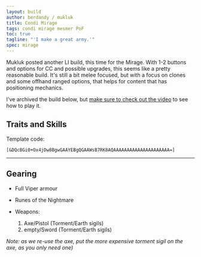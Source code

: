 ```yaml
---
layout: build
author: berdandy / mukluk
title: Condi Mirage
tags: condi mirage mesmer PoF
toc: true
tagline: "'I make a great army.'"
spec: mirage
---
```


Mukluk posted another LI build, this time for the Mirage.
With 1-2 buttons and options for CC and possible upgrades, this seems like a pretty reasonable build.
It's still a bit melee focused, but with a focus on clones and some offhand ranged options, that helps
for content that has positioning mechanics.

I've archived the build below, but [make sure to check out the video](https://www.youtube.com/watch?v=uarkTMktjZs) to see how to play it.

## Traits and Skills

Template code:

`[&DQcBGi0+Ox4jDw8BgwGAAYEBgQGAAWsB7RK8AQAAAAAAAAAAAAAAAAAAAAA=]`

---

<div
  data-armory-embed="skills"
  data-armory-ids="21750,10234,10232,10236,29519"
>
</div>

<div
  data-armory-embed="specializations"
  data-armory-ids="1,45,59"
  data-armory-1-traits="705,1960,692"
  data-armory-45-traits="675,669,1687"
  data-armory-59-traits="2082,2098,2070"
>
</div>
<script async src="https://unpkg.com/armory-embeds@^0.x.x/armory-embeds.js"></script>

## Gearing

- Full Viper armour
- Runes of the Nightmare

- Weapons:
  1. Axe/Pistol (Torment/Earth sigils)
  2. empty/Sword (Torment/Earth sigils)

_Note: as we re-use the axe, put the more expensive torment sigil on the axe, as you only need one)_


